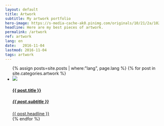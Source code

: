 ```yaml
---
layout: default
title: Artwork
subtitle: My artwork portfolio
hero-image: https://s-media-cache-ak0.pinimg.com/originals/10/21/2a/10212a15e3e139cad2071895224818da.jpg
headline: Here are my best pieces of artwork.
permalink: /artwork
ref: artwork
lang: en
date:   2016-11-04
lastmod: 2016-11-04
tags: artwork
---
```

<div class="page-feed">
      <ul class="post-stream-container no-span">
            {% assign posts=site.posts | where:"lang", page.lang %}
            {% for post in site.categories.artwork %}
            <li>
              <a href="{{ post.url | prepend: site.baseurl }}" class="post-stream-card">
                <img src=" {{ post.hero-image }}" />
                <div class="hero-article-headline">
                  <h4>{{ post.title }}</h4>
                  <h5>{{ post.subtitle }}</h5>
                  {{ post.headline }}
                </div>
              </a>
            </li>
            {% endfor %}
      </ul>
</div>
